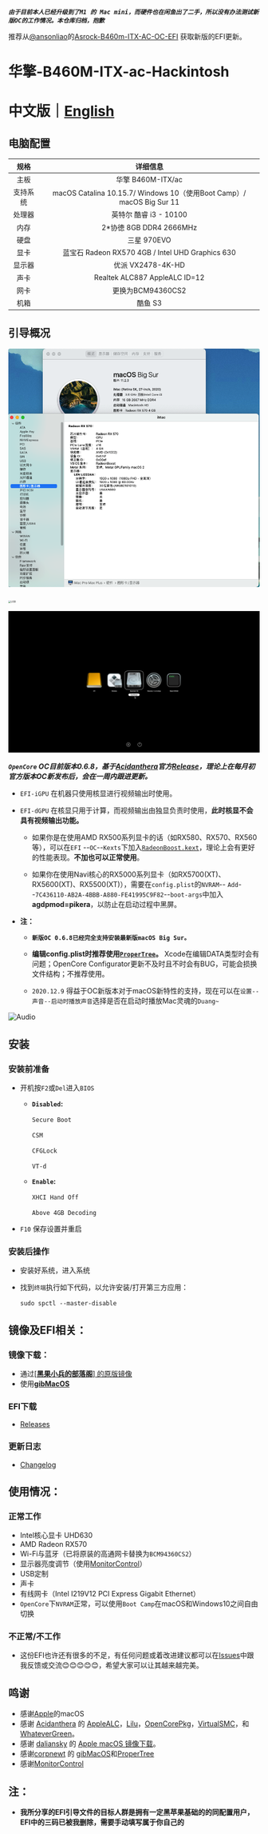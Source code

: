 ***`由于目前本人已经升级到了M1 的 Mac mini，而硬件也在闲鱼出了二手，所以没有办法测试新版OC的工作情况。本仓库归档，抱歉`***

推荐从[@ansonliao](https://github.com/ansonliao)的[Asrock-B460m-ITX-AC-OC-EFI](https://github.com/ansonliao/Asrock-B460m-ITX-AC-OC-EFI) 获取新版的EFI更新。

# 华擎-B460M-ITX-ac-Hackintosh

# 中文版｜[English]( README-EN.md)

## 电脑配置

|   规格   |                           详细信息                           |
| :------: | :----------------------------------------------------------: |
|   主板   |                      华擎 B460M-ITX/ac                       |
| 支持系统 | macOS Catalina 10.15.7/ Windows 10（使用Boot Camp）/ macOS Big Sur 11 |
|  处理器  |                    英特尔 酷睿 i3 - 10100                    |
|   内存   |                   2*协徳 8GB DDR4 2666MHz                    |
|   硬盘   |                         三星 970EVO                          |
|   显卡   |       蓝宝石 Radeon RX570 4GB / Intel UHD Graphics 630       |
|  显示器  |                      优派 VX2478-4K-HD                       |
|   声卡   |                Realtek ALC887  AppleALC ID=12                |
|   网卡   |                      更换为BCM94360CS2                       |
|   机箱   |                           酷鱼 S3                            |

## 引导概况

![概况](IMG/MAC.png)

<img src="IMG/USB.png" alt="USB" style="zoom: 33%;" />

![OC-GUI](IMG/OC-GUI.png)

***`OpenCore`  OC目前版本0.6.8，基于[Acidanthera](https://github.com/acidanthera)官方[Release](https://github.com/acidanthera/OpenCorePkg/releases)，理论上在每月初官方版本OC新发布后，会在一周内跟进更新。***

- `EFI-iGPU` 在机器只使用核显进行视频输出时使用。

- `EFI-dGPU` 在核显只用于计算，而视频输出由独显负责时使用，**此时核显不会具有视频输出功能。**

  - 如果你是在使用AMD RX500系列显卡的话（如RX580、RX570、RX560等），可以在`EFI` --`OC`--`Kexts`下加入[`RadeonBoost.kext`](https://github.com/WenvyG/ASRock-B460M-ITX-ac-Hackintosh/tree/main/RadeonBoost.kext)，理论上会有更好的性能表现。**不加也可以正常使用**。

  - 如果你在使用Navi核心的RX5000系列显卡（如RX5700(XT)、RX5600(XT)、RX5500(XT)），需要在`config.plist`的`NVRAM`-- `Add`--`7C436110-AB2A-4BBB-A880-FE41995C9F82`--`boot-args`中加入**agdpmod=pikera**，以防止在启动过程中黑屏。

- **注：**

  - **`新版OC 0.6.8已经完全支持安装最新版macOS Big Sur。`**

  - **编辑config.plist时推荐使用[`ProperTree`](https://github.com/corpnewt/ProperTree)。** Xcode在编辑DATA类型时会有问题；OpenCore Configurator更新不及时且不时会有BUG，可能会损换文件结构；不推荐使用。

  - `2020.12.9`  得益于OC新版本对于macOS新特性的支持，现在可以在`设置--声音--启动时播放声音`选择是否在启动时播放Mac灵魂的`Duang~`

![Audio](IMG/Audio.png)





## 安装

### 安装前准备

- 开机按`F2`或`Del`进入`BIOS`

  - **`Disabled`:**

    `Secure Boot`

    `CSM`

    `CFGLock`

    `VT-d`

  - **`Enable`:**

    `XHCI Hand Off`

    `Above 4GB Decoding`

- `F10` 保存设置并重启

### 安装后操作

- 安装好系统，进入系统

- 找到`终端`执行如下代码，以允许安装/打开第三方应用：

  ```shell
  sudo spctl --master-disable
  ```

  



## 镜像及EFI相关：

### 镜像下载：

- 通过[[**黑果小兵的部落阁**] 的原版镜像](https://blog.daliansky.net/categories/下载/镜像/)
- 使用[**gibMacOS**](https://github.com/corpnewt/gibMacOS)

### EFI下载

- [Releases](https://github.com/WenvyG/ASRock-B460M-ITX-ac-Hackintosh)

### 更新日志  

- [Changelog](Changelog.md)



## 使用情况：

### 正常工作

- Intel核心显卡 UHD630
- AMD Radeon RX570
- Wi-Fi与蓝牙（已将原装的高通网卡替换为`BCM94360CS2`）
- 显示器亮度调节（使用[MonitorControl](https://github.com/MonitorControl/MonitorControl/releases)）
- USB定制
- 声卡
- 有线网卡（Intel I219V12 PCI Express Gigabit Ethernet）
- `OpenCore`下`NVRAM`正常，可以使用`Boot Camp`在macOS和Windows10之间自由切换

### 不正常/不工作

- 这份EFI也许还有很多的不足，有任何问题或着改进建议都可以在[Issues](https://github.com/WenvyG/Lenovo-ideapad-110-15IKB-Hackintosh/issues)中跟我反馈或交流😊😊😊😊😊，希望大家可以让其越来越完美。





## 鸣谢

- 感谢[Apple](https://www.apple.com/cn/)的macOS
- 感谢 [Acidanthera](https://github.com/acidanthera) 的 [AppleALC](https://github.com/acidanthera/AppleALC)，[Lilu](https://github.com/acidanthera/Lilu)，[OpenCorePkg](https://github.com/acidanthera/OpenCorePkg)，[VirtualSMC](https://github.com/acidanthera/VirtualSMC)，和 [WhateverGreen](https://github.com/acidanthera/WhateverGreen)。
- 感谢 [daliansky](https://github.com/daliansky) 的 [Apple macOS 镜像下载](https://blog.daliansky.net/categories/下载/镜像/)。
- 感谢[corpnewt](https://github.com/corpnewt) 的 [gibMacOS](https://github.com/corpnewt/gibMacOS)和[ProperTree](https://github.com/corpnewt/ProperTree)
- 感谢[MonitorControl](https://github.com/MonitorControl/MonitorControl/releases)

## 注：

- **我所分享的EFI引导文件的目标人群是拥有一定黑苹果基础的的同配置用户，EFI中的三码已被我删除，需要手动填写属于你自己的**


